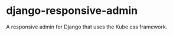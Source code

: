 django-responsive-admin
=======================

A responsive admin for Django that uses the Kube css framework.